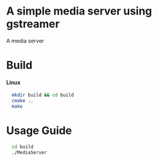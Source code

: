 # A simple media server using gstreamer 

A media server

# Build

#### Linux 

```bash
  mkdir build && cd build
  cmake ..
  make
```
# Usage Guide
```bash
  cd build
  ./MediaServer
```
